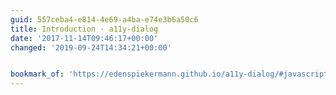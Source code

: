 ```yaml
---
guid: 557ceba4-e814-4e69-a4ba-e74e3b6a50c6
title: Introduction · a11y-dialog
date: '2017-11-14T09:46:17+00:00'
changed: '2019-09-24T14:34:21+00:00'


bookmark_of: 'https://edenspiekermann.github.io/a11y-dialog/#javascript-instantiation'
---
```




